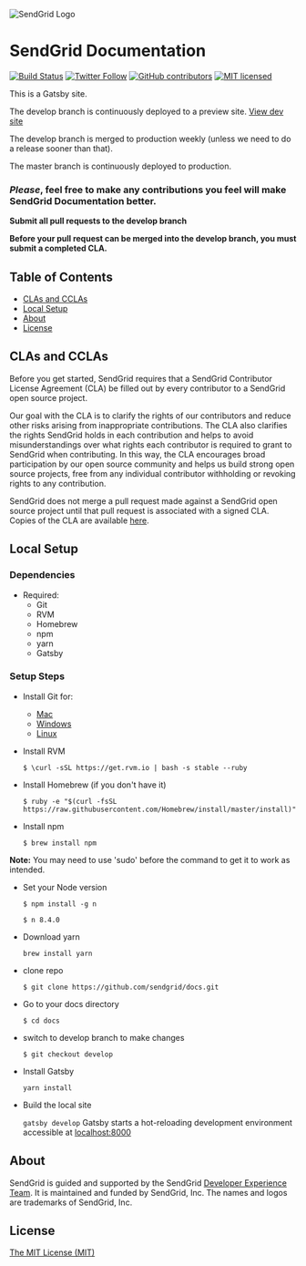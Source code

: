 ![SendGrid Logo](https://uiux.s3.amazonaws.com/2016-logos/email-logo%402x.png)

# SendGrid Documentation

[![Build Status](https://travis-ci.org/sendgrid/docs.svg?branch=develop)](https://travis-ci.org/sendgrid/docs)
[![Twitter Follow](https://img.shields.io/twitter/follow/sendgrid.svg?style=social&label=Follow)](https://twitter.com/sendgrid)
[![GitHub contributors](https://img.shields.io/github/contributors/sendgrid/docs.svg)](https://github.com/sendgrid/docs/graphs/contributors)
[![MIT licensed](https://img.shields.io/badge/license-MIT-blue.svg)](./license)

This is a Gatsby site.

The develop branch is continuously deployed to a preview site. [View dev site](http://d2w67tjf43xwdp.cloudfront.net/)

The develop branch is merged to production weekly (unless we need to do a release sooner than that).

The master branch is continuously deployed to production.

### _Please_, feel free to make any contributions you feel will make SendGrid Documentation better.

**Submit all pull requests to the develop branch**

**Before your pull request can be merged into the develop branch, you must submit a completed CLA.**


## Table of Contents

* [CLAs and CCLAs](#cla)
* [Local Setup](#local)
* [About](#about)
* [License](#license)

<a name="cla"></a>
## CLAs and CCLAs

Before you get started, SendGrid requires that a SendGrid Contributor License Agreement (CLA) be filled out by every contributor to a SendGrid open source project.

Our goal with the CLA is to clarify the rights of our contributors and reduce other risks arising from inappropriate contributions. The CLA also clarifies the rights SendGrid holds in each contribution and helps to avoid misunderstandings over what rights each contributor is required to grant to SendGrid when contributing. In this way, the CLA encourages broad participation by our open source community and helps us build strong open source projects, free from any individual contributor withholding or revoking rights to any contribution.


SendGrid does not merge a pull request made against a SendGrid open source project until that pull request is associated with a signed CLA. Copies of the CLA are available [here](https://gist.github.com/SendGridDX/98b42c0a5d500058357b80278fde3be8#file-sendgrid_cla).

<a name="local"></a>
## Local Setup

<a name="dependencies"></a>
### Dependencies

* Required:
    * Git
    * RVM
    * Homebrew
    * npm
    * yarn
    * Gatsby

<a name="setup"></a>
### Setup Steps

* Install Git for:
	* [Mac](https://git-scm.com/download/mac) 
	* [Windows](https://git-scm.com/download/win) 
	* [Linux](https://git-scm.com/download/linux)

* Install RVM

	`$ \curl -sSL https://get.rvm.io | bash -s stable --ruby`

* Install Homebrew (if you don't have it)

	`$ ruby -e "$(curl -fsSL https://raw.githubusercontent.com/Homebrew/install/master/install)"`

* Install npm

	`$ brew install npm`
	
**Note:** You may need to use 'sudo' before the command to get it to work as intended. 

* Set your Node version

	`$ npm install -g n`

	`$ n 8.4.0`

* Download yarn

    `brew install yarn`

* clone repo

	`$ git clone https://github.com/sendgrid/docs.git`


* Go to your docs directory

	`$ cd docs`

* switch to develop branch to make changes

	`$ git checkout develop`

* Install Gatsby

    `yarn install`

* Build the local site

    `gatsby develop`
    Gatsby starts a hot-reloading development environment accessible at [localhost:8000](localhost:8000)

<a name="about"></a>
## About

SendGrid is guided and supported by the SendGrid [Developer Experience Team](mailto:dx@sendgrid.com).
It is maintained and funded by SendGrid, Inc. The names and logos are trademarks of SendGrid, Inc.


<a name="license"></a>
## License
[The MIT License (MIT)](https://github.com/sendgrid/docs/blob/develop/license)
